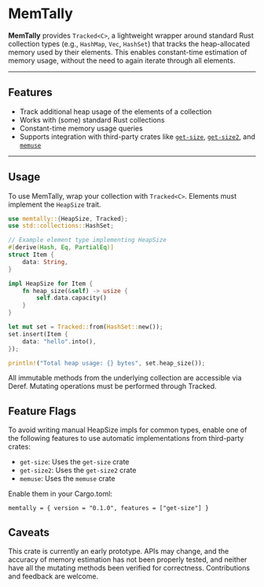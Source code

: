 # MemTally

**MemTally** provides `Tracked<C>`, a lightweight wrapper around standard Rust collection types (e.g., `HashMap`, `Vec`, `HashSet`) that tracks the heap-allocated memory used by their elements.
This enables constant-time estimation of memory usage, without the need to again iterate through all elements.

---

## Features

- Track additional heap usage of the elements of a collection
- Works with (some) standard Rust collections
- Constant-time memory usage queries
- Supports integration with third-party crates like [`get-size`](https://crates.io/crates/get-size), [`get-size2`](https://crates.io/crates/get-size2), and [`memuse`](https://crates.io/crates/memuse)

---

## Usage

To use MemTally, wrap your collection with `Tracked<C>`. Elements must implement the `HeapSize` trait.

```rust
use memtally::{HeapSize, Tracked};
use std::collections::HashSet;

// Example element type implementing HeapSize
#[derive(Hash, Eq, PartialEq)]
struct Item {
    data: String,
}

impl HeapSize for Item {
    fn heap_size(&self) -> usize {
        self.data.capacity()
    }
}

let mut set = Tracked::from(HashSet::new());
set.insert(Item {
    data: "hello".into(),
});

println!("Total heap usage: {} bytes", set.heap_size());
```

All immutable methods from the underlying collection are accessible via Deref. Mutating operations must be performed through Tracked.

## Feature Flags

To avoid writing manual HeapSize impls for common types, enable one of the following features to use automatic implementations from third-party crates:
- `get-size`: Uses the `get-size` crate
- `get-size2`: Uses the `get-size2` crate
- `memuse`: Uses the `memuse` crate

Enable them in your Cargo.toml:

```
memtally = { version = "0.1.0", features = ["get-size"] }
```

## Caveats
This crate is currently an early prototype. APIs may change, and the accuracy of memory estimation has not been properly tested, and neither have all the mutating methods been verified for correctness.
Contributions and feedback are welcome.
